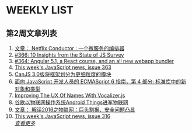 # WEEKLY LIST        
## 第2周文章列表       
1. [文章： Netflix Conductor : 一个微服务的编排器](http://www.infoq.com/cn/articles/netflix-conductor-a-micro-service-orchestration?utm_campaign=infoq_content&utm_source=infoq&utm_medium=feed&utm_term=global)       
2. [#366: 10 Insights from the State of JS Survey](http://javascriptweekly.com/issues/366)       
3. [#364: Angular 5.1, a React course, and an all new webapp bundler](http://javascriptweekly.com/issues/364)       
4. [This week's JavaScript news, issue 363](http://javascriptweekly.com/issues/363)       
5. [CanJS 3.0版将框架划分为更细粒度的模块](http://www.infoq.com/cn/news/2017/01/canjs-30?utm_campaign=infoq_content&utm_source=infoq&utm_medium=feed&utm_term=global)       
6. [面向 JavaScript 开发人员的 ECMAScript 6 指南，第 4
        部分: 标准库中的新对象和类型](http://www.ibm.com/developerworks/cn/web/wa-ecmascript6-neward-p4/index.html?ca=drs-)       
7. [Improving The UX Of Names With Vocalizer.js](https://www.smashingmagazine.com/2016/12/improving-ux-names-vocalizer-js/)       
8. [谷歌以物联网操作系统Android Things进军物联网](http://www.infoq.com/cn/news/2017/01/android-things?utm_campaign=infoq_content&utm_source=infoq&utm_medium=feed&utm_term=global)       
9. [文章： 解读2016之物联网：巨头割据、安全问题凸显](http://www.infoq.com/cn/articles/2016-review-iot?utm_campaign=infoq_content&utm_source=infoq&utm_medium=feed&utm_term=global)       
10. [This week's JavaScript news, issue 316](http://javascriptweekly.com/issues/316)       
*[查看更多](https://github.com/iv-web/ivweb-weekly/blob/master/weekly/2018/week_2/)*       

